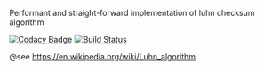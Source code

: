 Performant and straight-forward implementation of luhn checksum algorithm

[![Codacy Badge](https://api.codacy.com/project/badge/Grade/d991ff72a806434184dfd5b756fd0fd4)](https://www.codacy.com/app/jan-cajthaml/luhn?utm_source=github.com&amp;utm_medium=referral&amp;utm_content=jancajthaml-scala/luhn&amp;utm_campaign=Badge_Grade) [![Build Status](https://travis-ci.org/jancajthaml-scala/luhn.svg?branch=master)](https://travis-ci.org/jancajthaml-scala/luhn)

@see https://en.wikipedia.org/wiki/Luhn_algorithm
